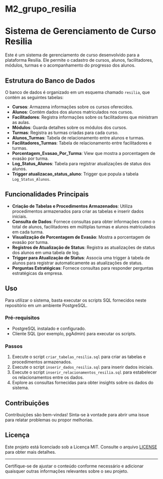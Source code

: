 # M2_grupo_resilia

# Sistema de Gerenciamento de Curso Resilia

Este é um sistema de gerenciamento de curso desenvolvido para a plataforma Resilia. Ele permite o cadastro de cursos, alunos, facilitadores, módulos, turmas e o acompanhamento do progresso dos alunos.

## Estrutura do Banco de Dados

O banco de dados é organizado em um esquema chamado `resilia`, que contém as seguintes tabelas:

- **Cursos**: Armazena informações sobre os cursos oferecidos.
- **Alunos**: Contém dados dos alunos matriculados nos cursos.
- **Facilitadores**: Registra informações sobre os facilitadores que ministram as aulas.
- **Módulos**: Guarda detalhes sobre os módulos dos cursos.
- **Turmas**: Registra as turmas criadas para cada curso.
- **Alunos_Turmas**: Tabela de relacionamento entre alunos e turmas.
- **Facilitadores_Turmas**: Tabela de relacionamento entre facilitadores e turmas.
- **Porcentagem_Evasao_Por_Turma**: View que mostra a porcentagem de evasão por turma.
- **Log_Status_Alunos**: Tabela para registrar atualizações de status dos alunos.
- **Trigger atualizacao_status_aluno**: Trigger que popula a tabela `Log_Status_Alunos`.

## Funcionalidades Principais

- **Criação de Tabelas e Procedimentos Armazenados**: Utiliza procedimentos armazenados para criar as tabelas e inserir dados iniciais.
- **Consulta de Dados**: Fornece consultas para obter informações como o total de alunos, facilitadores em múltiplas turmas e alunos matriculados em cada turma.
- **Visualização de Porcentagem de Evasão**: Mostra a porcentagem de evasão por turma.
- **Registros de Atualização de Status**: Registra as atualizações de status dos alunos em uma tabela de log.
- **Trigger para Atualização de Status**: Associa uma trigger à tabela de alunos para registrar automaticamente as atualizações de status.
- **Perguntas Estratégicas**: Fornece consultas para responder perguntas estratégicas da empresa.

## Uso

Para utilizar o sistema, basta executar os scripts SQL fornecidos neste repositório em um ambiente PostgreSQL.

### Pré-requisitos

- PostgreSQL instalado e configurado.
- Cliente SQL (por exemplo, pgAdmin) para executar os scripts.

### Passos

1. Execute o script `criar_tabelas_resilia.sql` para criar as tabelas e procedimentos armazenados.
2. Execute o script `inserir_dados_resilia.sql` para inserir dados iniciais.
3. Execute o script `inserir_relacionamentos_resilia.sql` para estabelecer os relacionamentos entre os dados.
4. Explore as consultas fornecidas para obter insights sobre os dados do sistema.

## Contribuições

Contribuições são bem-vindas! Sinta-se à vontade para abrir uma issue para relatar problemas ou propor melhorias.

## Licença

Este projeto está licenciado sob a Licença MIT. Consulte o arquivo [LICENSE](LICENSE) para obter mais detalhes.

---

Certifique-se de ajustar o conteúdo conforme necessário e adicionar quaisquer outras informações relevantes sobre o seu projeto.
